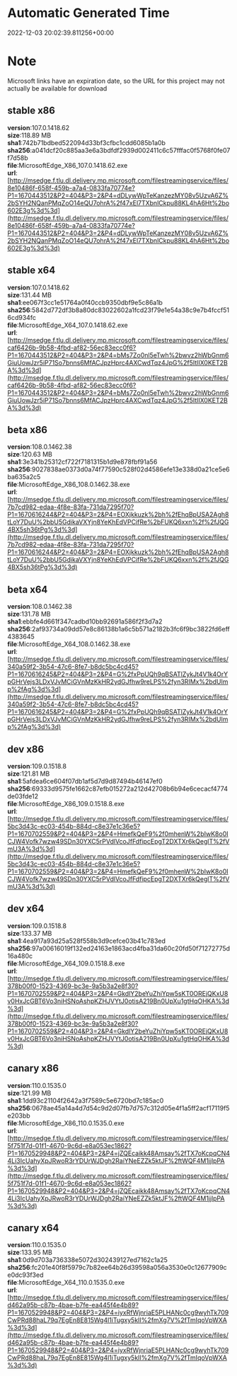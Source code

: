 # Automatic Generated Time
2022-12-03 20:02:39.811256+00:00

# Note
Microsoft links have an expiration date, so the URL for this project may not actually be available for download

## stable x86
**version**:107.0.1418.62  
**size**:118.89 MB  
**sha1**:742b71bdbed522094d33bf3cfbc1cdd6085b1a0b  
**sha256**:a041dcf20c885aa3e6a3bdfdf2939d002411c6c57fffac0f5768f0fe07f7d58b  
**file**:MicrosoftEdge_X86_107.0.1418.62.exe  
**url**:[http://msedge.f.tlu.dl.delivery.mp.microsoft.com/filestreamingservice/files/8e10486f-658f-459b-a7a4-0833fa70774e?P1=1670443512&P2=404&P3=2&P4=dDLywWpTeKanzezMY08v5UzvA6Z%2bSYH2NQanPMqZoO14eQU7ohrA%2f47xEl7TXbnlCkpu88KL4hA6Ht%2bo602E3g%3d%3d](http://msedge.f.tlu.dl.delivery.mp.microsoft.com/filestreamingservice/files/8e10486f-658f-459b-a7a4-0833fa70774e?P1=1670443512&P2=404&P3=2&P4=dDLywWpTeKanzezMY08v5UzvA6Z%2bSYH2NQanPMqZoO14eQU7ohrA%2f47xEl7TXbnlCkpu88KL4hA6Ht%2bo602E3g%3d%3d)  

## stable x64
**version**:107.0.1418.62  
**size**:131.44 MB  
**sha1**:ee067f3cc1e51764a0f40ccb9350dbf9e5c86a1b  
**sha256**:5842d772df3b8a80dc83022602a1fcd23f79e1e54a38c9e7b4fccf516cd934fc  
**file**:MicrosoftEdge_X64_107.0.1418.62.exe  
**url**:[http://msedge.f.tlu.dl.delivery.mp.microsoft.com/filestreamingservice/files/caf6426b-9b58-4fbd-af82-56ec83ecc0f6?P1=1670443512&P2=404&P3=2&P4=bMs7Zo0nl5eTwh%2bwvz2hWbGnm6GiuUowJzr5iP71So7bnns6MfACJpzHprc4AXCwdTqz4JpG%2f5ItlIX0KET2BA%3d%3d](http://msedge.f.tlu.dl.delivery.mp.microsoft.com/filestreamingservice/files/caf6426b-9b58-4fbd-af82-56ec83ecc0f6?P1=1670443512&P2=404&P3=2&P4=bMs7Zo0nl5eTwh%2bwvz2hWbGnm6GiuUowJzr5iP71So7bnns6MfACJpzHprc4AXCwdTqz4JpG%2f5ItlIX0KET2BA%3d%3d)  

## beta x86
**version**:108.0.1462.38  
**size**:120.63 MB  
**sha1**:3e341b25312cf722f7181315b1d9e878fbf91a56  
**sha256**:9027838ae0373d0a74f77590c528f02d4586efe13e338d0a21ce5e6ba635a2c5  
**file**:MicrosoftEdge_X86_108.0.1462.38.exe  
**url**:[http://msedge.f.tlu.dl.delivery.mp.microsoft.com/filestreamingservice/files/7b7cd982-edaa-4f8e-83fa-731da7295f70?P1=1670616244&P2=404&P3=2&P4=EOXjkkuzk%2bh%2fEhqBpUSA2Agh8tLoY7DuU%2bbU5GdikaVXYjn8YeKhEdVPCifRe%2bFUKQ6xxn%2f%2fJQG4BX5sh36tPg%3d%3d](http://msedge.f.tlu.dl.delivery.mp.microsoft.com/filestreamingservice/files/7b7cd982-edaa-4f8e-83fa-731da7295f70?P1=1670616244&P2=404&P3=2&P4=EOXjkkuzk%2bh%2fEhqBpUSA2Agh8tLoY7DuU%2bbU5GdikaVXYjn8YeKhEdVPCifRe%2bFUKQ6xxn%2f%2fJQG4BX5sh36tPg%3d%3d)  

## beta x64
**version**:108.0.1462.38  
**size**:131.78 MB  
**sha1**:ebbfe4d661f347cadbd10bb92691a586f2f3d7a2  
**sha256**:2af93734a09dd57e8c86138b1a6c5b571a2182b3fc6f9bc3822fd6eff4383645  
**file**:MicrosoftEdge_X64_108.0.1462.38.exe  
**url**:[http://msedge.f.tlu.dl.delivery.mp.microsoft.com/filestreamingservice/files/340a59f2-3b54-47c6-8fe7-b8dc5bc4cd45?P1=1670616245&P2=404&P3=2&P4=G%2fxPpUQh9qBSATlZykJt4V1k4OrYpGHrVejs3LDxVJvMCiGVnMzKkHR2ydGJfhw9reLPS%2fyn3RIMx%2bdUlmp%2fAg%3d%3d](http://msedge.f.tlu.dl.delivery.mp.microsoft.com/filestreamingservice/files/340a59f2-3b54-47c6-8fe7-b8dc5bc4cd45?P1=1670616245&P2=404&P3=2&P4=G%2fxPpUQh9qBSATlZykJt4V1k4OrYpGHrVejs3LDxVJvMCiGVnMzKkHR2ydGJfhw9reLPS%2fyn3RIMx%2bdUlmp%2fAg%3d%3d)  

## dev x86
**version**:109.0.1518.8  
**size**:121.81 MB  
**sha1**:5afdea6ce604f07db1af5d7d9d87494b46147ef0  
**sha256**:69333d9575fe1662c87efb015272a212d42708b6b94e6cecacf4774de03fde12  
**file**:MicrosoftEdge_X86_109.0.1518.8.exe  
**url**:[http://msedge.f.tlu.dl.delivery.mp.microsoft.com/filestreamingservice/files/5bc3d43c-ec03-454b-884d-c8e37e1c36e5?P1=1670702559&P2=404&P3=2&P4=HmefkQeF9%2f0mhenW%2bIwK8o0ICJW4Vofk7wzw49SDn30YXC5rPVdlVcoJfFdfipcEpgT2DXTXr6kQeglT%2fVmU3A%3d%3d](http://msedge.f.tlu.dl.delivery.mp.microsoft.com/filestreamingservice/files/5bc3d43c-ec03-454b-884d-c8e37e1c36e5?P1=1670702559&P2=404&P3=2&P4=HmefkQeF9%2f0mhenW%2bIwK8o0ICJW4Vofk7wzw49SDn30YXC5rPVdlVcoJfFdfipcEpgT2DXTXr6kQeglT%2fVmU3A%3d%3d)  

## dev x64
**version**:109.0.1518.8  
**size**:133.37 MB  
**sha1**:4ea917a93d25a528f558b3d9cefce03b41c783ed  
**sha256**:97a00616019f132ed24163e1863acd4fba31da60c20fd50f71272775d16a480c  
**file**:MicrosoftEdge_X64_109.0.1518.8.exe  
**url**:[http://msedge.f.tlu.dl.delivery.mp.microsoft.com/filestreamingservice/files/378b00f0-1523-4369-bc3e-9a5b3a2e8f30?P1=1670702559&P2=404&P3=2&P4=GkdlY2beYuZhiYpw5sKT0OREjQKxU8v0HxJcGBT6Vo3niHSNoAshpKZHJVYtJ0otisA219Bn0UpXu1gtHqOHKA%3d%3d](http://msedge.f.tlu.dl.delivery.mp.microsoft.com/filestreamingservice/files/378b00f0-1523-4369-bc3e-9a5b3a2e8f30?P1=1670702559&P2=404&P3=2&P4=GkdlY2beYuZhiYpw5sKT0OREjQKxU8v0HxJcGBT6Vo3niHSNoAshpKZHJVYtJ0otisA219Bn0UpXu1gtHqOHKA%3d%3d)  

## canary x86
**version**:110.0.1535.0  
**size**:121.99 MB  
**sha1**:1dd93c21104f2642a3f7589c5e6720bd7c185ac0  
**sha256**:0678ae45a14a4d7d54c9d2d07fb7d757c312d05e4f1a5ff2acf17119f5e203bb  
**file**:MicrosoftEdge_X86_110.0.1535.0.exe  
**url**:[http://msedge.f.tlu.dl.delivery.mp.microsoft.com/filestreamingservice/files/5f751f7d-01f1-4670-9c6d-e8a053ec1862?P1=1670529948&P2=404&P3=2&P4=jZQEcaikk48Amsay%2fTX7oKcpqCN44Li3IcUahyXpJRwoR3rYDUrWJDgh2RaiYNeEZZk5ktJF%2ftWQF4M1jjlpPA%3d%3d](http://msedge.f.tlu.dl.delivery.mp.microsoft.com/filestreamingservice/files/5f751f7d-01f1-4670-9c6d-e8a053ec1862?P1=1670529948&P2=404&P3=2&P4=jZQEcaikk48Amsay%2fTX7oKcpqCN44Li3IcUahyXpJRwoR3rYDUrWJDgh2RaiYNeEZZk5ktJF%2ftWQF4M1jjlpPA%3d%3d)  

## canary x64
**version**:110.0.1535.0  
**size**:133.95 MB  
**sha1**:0d9d703a736338e5072d302439127ed7162c1a25  
**sha256**:fc201e40f8f5979c7b82ee64b26d39598a056a3530e0c12677909ce0dc93f3ed  
**file**:MicrosoftEdge_X64_110.0.1535.0.exe  
**url**:[http://msedge.f.tlu.dl.delivery.mp.microsoft.com/filestreamingservice/files/d462a95b-c87b-4bae-b7fe-ea445f4e4b89?P1=1670529948&P2=404&P3=2&P4=iyxRfWjnriaE5PLHANc0cg9wyhTk709CwPRd88haL79q7EgEn8E815Wg4l1iTugxy5kII%2fmXg7V%2fTmIqoVpWXA%3d%3d](http://msedge.f.tlu.dl.delivery.mp.microsoft.com/filestreamingservice/files/d462a95b-c87b-4bae-b7fe-ea445f4e4b89?P1=1670529948&P2=404&P3=2&P4=iyxRfWjnriaE5PLHANc0cg9wyhTk709CwPRd88haL79q7EgEn8E815Wg4l1iTugxy5kII%2fmXg7V%2fTmIqoVpWXA%3d%3d)  

